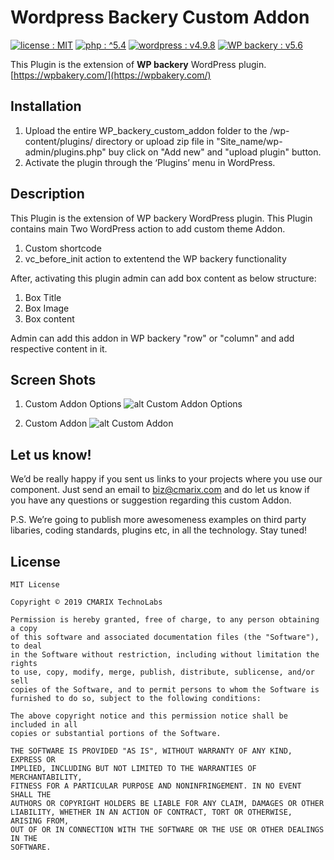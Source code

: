 # Wordpress Backery Custom Addon #

<a target="_blank" href="LICENSE"><img src="https://img.shields.io/badge/licence-MIT-brightgreen.svg" alt="license : MIT"></a>
<a target="_blank" href="http://php.net/"><img src="https://img.shields.io/badge/php-%5E5.4-blue.svg" alt="php : ^5.4"></a>
<a target="_blank" href="https://wordpress.org"><img src="https://img.shields.io/badge/wordpress-v4.9.8-blue.svg" alt="wordpress : v4.9.8"></a>
<a target="_blank" href="https://wpbakery.com/"><img src="https://img.shields.io/badge/WP%20backery-v5.6-blue.svg" alt="WP backery : v5.6"></a>

This Plugin is the extension of **WP backery** WordPress plugin.
[https://wpbakery.com/](https://wpbakery.com/)


## Installation ##

1. Upload the entire WP_backery_custom_addon folder to the /wp-content/plugins/ directory or upload zip file in \"Site_name/wp-admin/plugins.php\" buy click on \"Add new\" and \"upload plugin\" button.
2. Activate the plugin through the ‘Plugins’ menu in WordPress.

## Description

This Plugin is the extension of WP backery WordPress plugin.
This Plugin contains main Two WordPress action to add custom theme Addon.
1. Custom shortcode
2. vc_before_init action to extentend the WP backery functionality

After, activating this plugin admin can add box content as below structure:
1. Box Title
2. Box Image
3. Box content

Admin can add this addon in WP backery \"row\" or \"column\" and add respective content in it.

## Screen Shots ##
1. Custom Addon Options
![alt Custom Addon Options](https://www.cmarix.com/git/wordpress/custom_addon_options.png)

2. Custom Addon
![alt Custom Addon](https://www.cmarix.com/git/wordpress/custom_addon.png)


## Let us know! ##
We’d be really happy if you sent us links to your projects where you use our component. Just send an email to [biz@cmarix.com](mailto:biz@cmarix.com "biz@cmarix.com") and do let us know if you have any questions or suggestion regarding this custom Addon.

P.S. We’re going to publish more awesomeness examples on third party libaries, coding standards, plugins etc, in all the technology. Stay tuned!

## License ##

	MIT License
	
	Copyright © 2019 CMARIX TechnoLabs
	
	Permission is hereby granted, free of charge, to any person obtaining a copy
	of this software and associated documentation files (the "Software"), to deal
	in the Software without restriction, including without limitation the rights
	to use, copy, modify, merge, publish, distribute, sublicense, and/or sell
	copies of the Software, and to permit persons to whom the Software is
	furnished to do so, subject to the following conditions:
	
	The above copyright notice and this permission notice shall be included in all
	copies or substantial portions of the Software.
	
	THE SOFTWARE IS PROVIDED "AS IS", WITHOUT WARRANTY OF ANY KIND, EXPRESS OR
	IMPLIED, INCLUDING BUT NOT LIMITED TO THE WARRANTIES OF MERCHANTABILITY,
	FITNESS FOR A PARTICULAR PURPOSE AND NONINFRINGEMENT. IN NO EVENT SHALL THE
	AUTHORS OR COPYRIGHT HOLDERS BE LIABLE FOR ANY CLAIM, DAMAGES OR OTHER
	LIABILITY, WHETHER IN AN ACTION OF CONTRACT, TORT OR OTHERWISE, ARISING FROM,
	OUT OF OR IN CONNECTION WITH THE SOFTWARE OR THE USE OR OTHER DEALINGS IN THE
	SOFTWARE.
